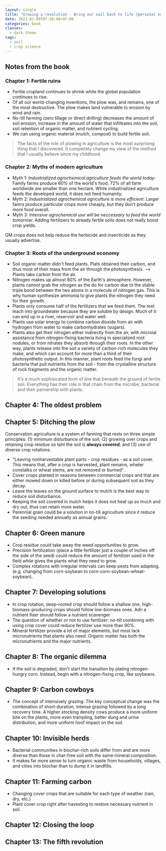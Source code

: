 ```yaml
---
layout: single
title: "Growing a revolution - Bring our soil back to life (personal notes) - David R. Montgomery"
date: 2021-01-09T07:50:00+07:00
categories: book
classes:
  - dark-theme
tags:
  - soil
  - crop science
---
```


## Notes from the book

### Chapter 1: Fertile ruins
* Fertile cropland continues to shrink while the global population continues to rise.
* Of all our world-changing inventions, the plow was, and remains, one of the most destructive. The plow makes land vulnerable to erosion by wind and rain.
* No-till farming (zero tillage or direct drilling) decreases the amount of soil erosion, increase in the amount of water that infiltrates into the soil, soil retention of organic matter, and nutrient cycling.
* We can using organic material (mulch, compost) to build fertile soil.
> The facts of the role of plowing in agriculture is the most surprising thing that I discovered. It completely change my view of the method that I usually believe since my childhood.

### Chapter 2: Myths of modern agriculture

* Myth 1: *Industrialized agrochemical agriculture feeds the world today*: Family farms produce 80% of the world's food. 72% of all farm worldwide are smaller than one hectare. While industrialized agriculture feeds the developed world, it does not feed humanity.
* Myth 2: *Industrialized agrochemical agriculture is more efficient*: Larger famrs produce particular crops more cheaply, but they don't produce more food overall.
* Myth 3: *Intensive agrochemical use will be neccessary to feed the world tomorrow*: Adding fertilizers to already fertile soils does not really boost crop yields.

GM crops does not help reduce the herbicide and insecticide as they usually advertise.

### Chapter 3: Roots of the underground economy

* Soil organic matter didn't feed plants. Plats obtained their carbon, and thus most of their mass from the air through the photosynthesis. --> Plants take carbon from the air.
* Nitrogen makes up almost 80% of the Earth's atmosphere. However, plants cannot grab the nitrogen as the do for carbon due to the stable triple bond between the two atoms in a molecule of nitrogen gas. This is why human synthesize ammonia to give plants the nitrogen they need for their growth.
* Plants only consume half of the fertilizers that we feed them. The rest leach into groundwater because they are soluble by design. Much of it can end up in a river, reservoir and water well.
* Plants use solar energy to combine carbon dioxide from air with hydrogen from water to make carbonhydrates (sugars).
* Plants also get their nitrogen either indirectly from the air, with microial assistance from nitrogen-fixing bacteria living in specialized root nodules, or from nitrates they absorb through their roots. In the other way, plants release into the soil a variety of carbon-rich molecules they make, and which can account for more than a third of their photosynthetic output. In this manner, plant roots feed the fungi and bacteria that pull nutrients from the soil - from the crystalline structure of rock fragments and the organic matter.
> It's a much sophisicated form of line that beneath the ground of fertile soil. Everything has their role in that chain from the microbe, bacterial and their parnership with plants.

## Chapter 4: The oldest problem

## Chapter 5: Ditching the plow

Conservation agriculture is a system of farming that rests on three simple principles: (1) minimum disturbance of the soil; (2) growing over crops and retaining crop residue so taht the soil is **always covered**; and (3) use of diverse crop rotations.

* "Leaving nonharvestable plant parts - crop residues - as a soil cover. This means that, after a crop is harvested, plant remains, wheter constalks or wheat stems, are not removed or burned".
* Cover crops planted in seasons between commercial crops and that are either mowed down or killed before or during subsequent soil as they decay.
* Leave the leaves on the ground surface to mulch is the best way to reduce soil disturbance.
* Keeping the soil covered in mulch helps it does not heat up so much and dry out, thus can retain more water.
* Perennial grain could be a solution in no-till agriculture since it reduce the seeding needed annually as annual grains.


## Chapter 6: Green manure

* Crop residue could take away the weed opportunities to grow.
* Precision fertilization (place a little fertilizer just a couple of inches off the side of the seed) could reduce the amount of fertilizer used in the field while gives the plants what they need to grow.
* Complex rotations with irregular intervals can keep pests from adapting. (e.g. changing from corn-soybean to corn-corn-soybean-wheat-soybean).

## Chapter 7: Developing solutions

* In crop rotation, deep-rooted crop should follow a shallow one, high-biomass-producing crops should follow low-biomass ones. Adn a nutrient fixer should follow a nutrient scavenger.
* The question of whether or not to use fertilizer: no-till combining with using crop cover could reduce fertilizer use more than 90%.
* Mineral fertilizer provide a lot of major elements, but most lack micronutrients that plants also need. Organic matter has both the micronutrients and the major nutrients.

## Chapter 8: The organic dilemma

* If the soil is degraded, don't start the transition by plating nitrogen-hungry corn. Instead, begin with a nitrogen-fixing crop, like soybeans.

## Chapter 9: Carbon cowboys
* The concept of intensively grazing: The key conceptual change was the combination of short-duration, intense grazing followed by a long recovery time. A higher stocking density cows produce a more uniform bite on the plants, more even trampling, better dung and urine distribution, and more uniform hoof impact on the soil.

## Chapter 10: Invisible herds

* Bacterial communities in biochar-rich soils differ from and are more diverse than those in char-free soil with the same mineral composition.
* It makes far more sense to turn organic waste from households, villages, and cities into biochar than to dump it in landfills.

## Chapter 11: Farming carbon

* Changing cover crops that are suitable for each type of weather (rain, dry, etc.)
* Plant cover crop right after havesting to restore necessary nutrient in soil.

## Chapter 12: Closing the loop

## Chapter 13: The fifth revolution
